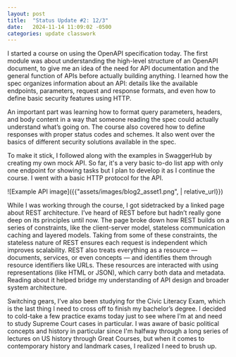 ```yaml
---
layout: post
title:  "Status Update #2: 12/3"
date:   2024-11-14 11:09:02 -0500
categories: update classwork
---
```


I started a course on using the OpenAPI specification today. The first module was about understanding the high-level structure of an OpenAPI document, to give me an idea of the need for API documentation and the general function of APIs before actually building anything. I learned how the spec organizes information about an API: details like the available endpoints, parameters, request and response formats, and even how to define basic security features using HTTP.

An important part was learning how to format query parameters, headers, and body content in a way that someone reading the spec could actually understand what’s going on. The course also covered how to define responses with proper status codes and schemes. It also went over the basics of different security solutions available in the spec.

To make it stick, I followed along with the examples in SwaggerHub by creating my own mock API. So far, it's a very basic to-do list app with only one endpoint for showing tasks but I plan to develop it as I continue the course. I went with a basic HTTP protocol for the API.

![Example API image]({{"assets/images/blog2_asset1.png", | relative_url}})

While I was working through the course, I got sidetracked by a linked page about REST architecture. I’ve heard of REST before but hadn’t really gone deep on its principles until now. The page broke down how REST builds on a series of constraints, like the client-server model, stateless communication caching and layered models. Taking from some of these constraints, the stateless nature of REST ensures each request is independent which improves scalability. REST also treats everything as a resource — documents, services, or even concepts — and identifies them through resource identifiers like URLs. These resources are interacted with using representations (like HTML or JSON), which carry both data and metadata. Reading about it helped bridge my understanding of API design and broader system architecture. 

Switching gears, I’ve also been studying for the Civic Literacy Exam, which is the last thing I need to cross off to finish my bachelor’s degree. I decided to cold-take a few practice exams today just to see where I’m at and need to study Supreme Court cases in particular. I was aware of basic political concepts and history in particular since I'm halfway through a long series of lectures on US history through Great Courses, but when it comes to contemporary history and landmark cases, I realized I need to brush up.